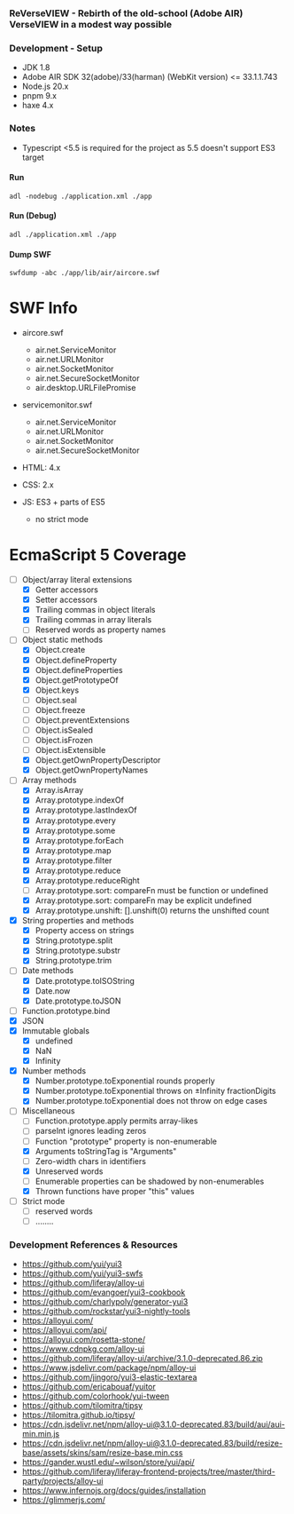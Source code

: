 ### ReVerseVIEW - Rebirth of the old-school (Adobe AIR) VerseVIEW in a modest way possible

### Development - Setup
- JDK 1.8
- Adobe AIR SDK 32(adobe)/33(harman) (WebKit version) <= 33.1.1.743
- Node.js 20.x
- pnpm 9.x
- haxe 4.x

### Notes
- Typescript <5.5 is required for the project as 5.5 doesn't support ES3 target

#### Run
```shell
adl -nodebug ./application.xml ./app
```

#### Run (Debug)
```shell
adl ./application.xml ./app
```

#### Dump SWF
```shell
swfdump -abc ./app/lib/air/aircore.swf
```

# SWF Info

- aircore.swf
  - air.net.ServiceMonitor
  - air.net.URLMonitor
  - air.net.SocketMonitor
  - air.net.SecureSocketMonitor
  - air.desktop.URLFilePromise

- servicemonitor.swf
  - air.net.ServiceMonitor
  - air.net.URLMonitor
  - air.net.SocketMonitor
  - air.net.SecureSocketMonitor

- HTML: 4.x
- CSS: 2.x
- JS: ES3 + parts of ES5
  - no strict mode

# EcmaScript 5 Coverage
- [ ] Object/array literal extensions
  - [x] Getter accessors
  - [x] Setter accessors
  - [x] Trailing commas in object literals
  - [x] Trailing commas in array literals
  - [ ] Reserved words as property names
- [ ] Object static methods
  - [x] Object.create
  - [x] Object.defineProperty
  - [x] Object.defineProperties
  - [x] Object.getPrototypeOf
  - [x] Object.keys
  - [ ] Object.seal
  - [ ] Object.freeze
  - [ ] Object.preventExtensions
  - [ ] Object.isSealed
  - [ ] Object.isFrozen
  - [ ] Object.isExtensible
  - [x] Object.getOwnPropertyDescriptor
  - [x] Object.getOwnPropertyNames
- [ ] Array methods
  - [x] Array.isArray
  - [x] Array.prototype.indexOf
  - [x] Array.prototype.lastIndexOf
  - [x] Array.prototype.every
  - [x] Array.prototype.some
  - [x] Array.prototype.forEach
  - [x] Array.prototype.map
  - [x] Array.prototype.filter
  - [x] Array.prototype.reduce
  - [x] Array.prototype.reduceRight
  - [ ] Array.prototype.sort: compareFn must be function or undefined
  - [x] Array.prototype.sort: compareFn may be explicit undefined
  - [x] Array.prototype.unshift: [].unshift(0) returns the unshifted count
- [x] String properties and methods
  - [x] Property access on strings
  - [x] String.prototype.split
  - [x] String.prototype.substr
  - [x] String.prototype.trim
- [ ] Date methods
  - [x] Date.prototype.toISOString
  - [x] Date.now
  - [x] Date.prototype.toJSON
- [ ] Function.prototype.bind
- [x] JSON
- [x] Immutable globals
  - [x] undefined
  - [x] NaN
  - [x] Infinity
- [x] Number methods
  - [x] Number.prototype.toExponential rounds properly
  - [x] Number.prototype.toExponential throws on ±Infinity fractionDigits
  - [x] Number.prototype.toExponential does not throw on edge cases
- [ ] Miscellaneous
  - [ ] Function.prototype.apply permits array-likes
  - [ ] parseInt ignores leading zeros
  - [ ] Function "prototype" property is non-enumerable
  - [x] Arguments toStringTag is "Arguments"
  - [ ] Zero-width chars in identifiers
  - [x] Unreserved words
  - [ ] Enumerable properties can be shadowed by non-enumerables
  - [x] Thrown functions have proper "this" values
- [ ] Strict mode
  - [ ] reserved words
  - [ ] ........

### Development References & Resources
- https://github.com/yui/yui3
- https://github.com/yui/yui3-swfs
- https://github.com/liferay/alloy-ui
- https://github.com/evangoer/yui3-cookbook
- https://github.com/charlypoly/generator-yui3
- https://github.com/rockstar/yui3-nightly-tools
- https://alloyui.com/
- https://alloyui.com/api/
- https://alloyui.com/rosetta-stone/
- https://www.cdnpkg.com/alloy-ui
- https://github.com/liferay/alloy-ui/archive/3.1.0-deprecated.86.zip
- https://www.jsdelivr.com/package/npm/alloy-ui
- https://github.com/jingoro/yui3-elastic-textarea
- https://github.com/ericabouaf/yuitor
- https://github.com/colorhook/yui-tween
- https://github.com/tilomitra/tipsy
- https://tilomitra.github.io/tipsy/
- https://cdn.jsdelivr.net/npm/alloy-ui@3.1.0-deprecated.83/build/aui/aui-min.min.js
- https://cdn.jsdelivr.net/npm/alloy-ui@3.1.0-deprecated.83/build/resize-base/assets/skins/sam/resize-base.min.css
- https://gander.wustl.edu/~wilson/store/yui/api/
- https://github.com/liferay/liferay-frontend-projects/tree/master/third-party/projects/alloy-ui
- https://www.infernojs.org/docs/guides/installation
- https://glimmerjs.com/